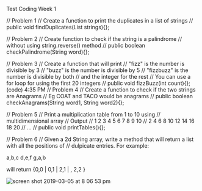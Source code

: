 Test Coding Week 1

//    Problem 1
//    Create a function to print the duplicates in a list of strings
//    public void findDuplicates(List<String> strings){};


//    Problem 2
//    Create function to check if the string is a palindrome
//    without using string.reverse() method
//    public boolean checkPalindrome(String word){};

//    Problem 3
//    Create a function that will print
//      "fizz" is the number is divisible by 3
//      "buzz" is the number is divisible by 5
//      "fizzbuzz" is the number is divisible by both
//      and the integer for the rest
//     You can use a for loop for using the first 20 integers
    //    public void fizzBuzz(int count){};
(code)
4:35 PM
//    Problem 4
//    Create a function to check if the two strings are Anagrams
//    Eg COAT and TACO would be anagrams
//    public boolean checkAnagrams(String word1, String word2){};

//    Problem 5
//    Print a multiplication table from 1 to 10 using
//    multidimensional array
//    Output
//    1 2 3 4 5 6 7 8 9 10
//    2 4 6 8 10 12 14 16 18 20
//    ...
//    public void printTables(){};

//   Problem 6
//   Given a 2d String array, write a method that will return a list with all the positions of
//   dulpicate entries.   For example:

a,b,c
d,e,f
g,a,b

will return {0,0 | 0,1 | 2,1 | , 2,2 }

![screen shot 2019-03-05 at 8 06 53 pm](https://user-images.githubusercontent.com/32153064/53848503-9b945a00-3f82-11e9-9b7e-91b086d99538.png)
